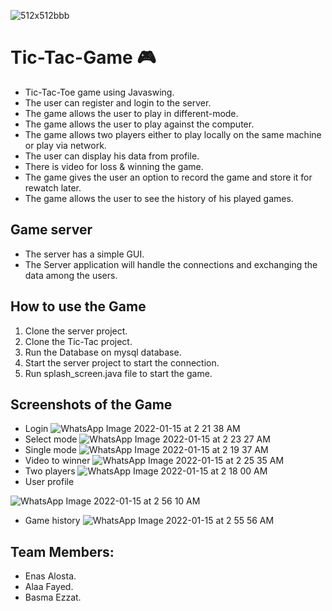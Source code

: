![512x512bbb](https://user-images.githubusercontent.com/96724284/149581716-a1abbd98-abc3-434e-bb85-b3fef5c2897c.jpg)
# Tic-Tac-Game 🎮
* Tic-Tac-Toe game using Javaswing.
* The user can register and login to the server.
* The game allows the user to play in different-mode.
* The game allows the user to play against the computer.
* The game allows two players either to play locally on the same machine or play via network.
* The user can display his data from profile.
* There is video for loss & winning the game. 
* The game gives the user an option to record the game and store it for rewatch later.
* The game allows the user to see the history of his played games.
## Game server
* The server has a simple GUI.
* The Server application will handle the connections and exchanging the data among the users.
## How to use the Game
1. Clone the server project.
2. Clone the Tic-Tac project.
3. Run the Database on mysql database.
4. Start the server project to start the connection.
5. Run splash_screen.java file to start the game.
## Screenshots of the Game
* Login
![WhatsApp Image 2022-01-15 at 2 21 38 AM](https://user-images.githubusercontent.com/96724284/149601246-1b8c1640-c58f-4a40-9bae-21cfa49955fe.jpeg)
* Select mode
![WhatsApp Image 2022-01-15 at 2 23 27 AM](https://user-images.githubusercontent.com/96724284/149601468-c72801d1-33ea-40a8-b6d5-f79f3a260d89.jpeg)
* Single mode
![WhatsApp Image 2022-01-15 at 2 19 37 AM](https://user-images.githubusercontent.com/96724284/149601516-b0d1a96d-082d-4b40-b9b1-c3c77e8d29b6.jpeg)
* Video to winner
![WhatsApp Image 2022-01-15 at 2 25 35 AM](https://user-images.githubusercontent.com/96724284/149601677-566ddb2b-1296-481d-a0f7-ce8f45f31960.jpeg)
* Two players
![WhatsApp Image 2022-01-15 at 2 18 00 AM](https://user-images.githubusercontent.com/96724284/149601835-d6cb026e-d7c0-4fce-8977-b2823490b501.jpeg) 
* User profile


![WhatsApp Image 2022-01-15 at 2 56 10 AM](https://user-images.githubusercontent.com/96724284/149602595-f3b863f7-9ba8-4c68-a0e8-5e15be83cea4.jpeg)
* Game history
![WhatsApp Image 2022-01-15 at 2 55 56 AM](https://user-images.githubusercontent.com/96724284/149602780-a60329ab-a948-46ec-a7e8-b63228634330.jpeg)



## Team Members:
* Enas Alosta.
* Alaa Fayed.
* Basma Ezzat.


